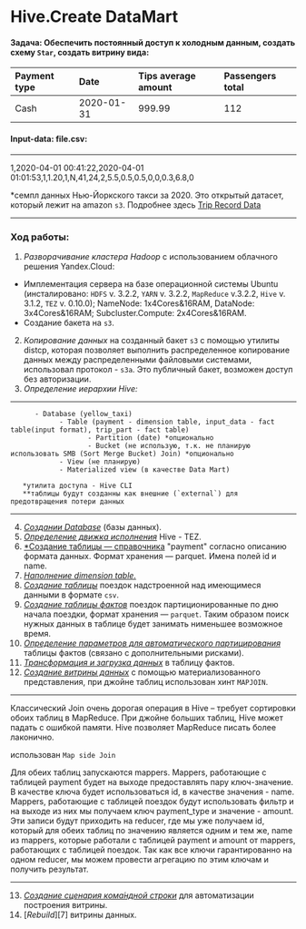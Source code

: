 # Hive.Create DataMart

#### Задача: Обеспечить постоянный доступ к холодным данным, создать схему `Star`, создать витрину вида:

| Payment type | Date |	Tips average amount | Passengers total |
| :------------| :--- | :------------------ | :--------------- |
|Cash|	2020-01-31|	999.99|	112|

#### Input-data: file.csv:
---
1,2020-04-01 00:41:22,2020-04-01 01:01:53,1,1.20,1,N,41,24,2,5.5,0.5,0.5,0,0,0.3,6.8,0

*семпл данных Нью-Йоркского такси за 2020. Это открытый датасет, который лежит на amazon `s3`. Подробнее здесь [Trip Record Data][1]

---




### Ход работы:
1. *Разворачивание кластера Hadoop* с использованием облачного решения Yandex.Cloud:
  - Имплементация сервера на базе операционной системы Ubuntu (инсталировано: `HDFS` v. 3.2.2, `YARN` v. 3.2.2, `MapReduce` v.3.2.2, `Hive` v. 3.1.2, `TEZ` v. 0.10.0);
    NameNode: 1x4Cores&16RAM, DataNode: 3x4Cores&16RAM; Subcluster.Compute: 2x4Cores&16RAM.
  - Создание бакета на `s3`.
2. *Копирование данных* на созданный бакет `s3` с помощью утилиты distcp, которая позволяет выполнить распределенное копирование данных между распределенными файловыми системами, использовал протокол - `s3a`. Это публичный бакет, возможен доступ без авторизации.
3. *Определение иерархии Hive:*
---
          - Database (yellow_taxi)
                - Table (payment - dimension table, input_data - fact table(input format), trip_part - fact table) 
                       - Partition (date) *опционально
                       - Bucket (не использую, т.к. не планирую использовать SMB (Sort Merge Bucket) Join) *опционально         
                - View (не планирую)
                - Materialized view (в качестве Data Mart)
                
       *утилита доступа - Hive CLI
       **таблицы будут созданны как внешние (`external`) для предотвращения потери данных
---
4. [*Cоздании Database*][2] (базы данных). 
5. [*Определение движка исполнения*][2] Hive - TEZ.
6. [*Создание таблицы — справочника][2] "payment" согласно описанию формата данных. Формат хранения — parquet. Имена полей id и name.
7. [*Наполнение dimension table.*][2]
8. [*Создание таблицы*][3] поездок надстроенной над имеющимеся данными в формате `csv`.
9. [*Создание таблицы фактов*][3] поездок партиционированные по дню начала поездки, формат хранения — `parquet`. Таким образом поиск нужных данных в таблице будет занимать нименьшее возможное время.
10. [*Определение параметров для автоматического партицирования*][4] таблицы фактов (связано с дополнительными рисками).
11. [*Трансформация и загрузка данных*][4] в таблицу фактов.
12. [*Создание витрины данных*][5] с помощью материализованного представления, при джойне таблиц использован хинт `MAPJOIN`.
---
Классический Join очень дорогая операция в Hive – требует сортировки обоих таблиц в MapReduce. При джойне больших таблиц, Hive может падать с ошибкой памяти. Hive позволяет MapReduce писать более лаконично. 

использован `Map side Join`

Для обеих таблиц запускаются mappers. Mappers, работающие с таблицей payment будет на выходе предоставлять пару ключ-значение. В качестве ключа будет использоваться id, в качестве значения - name. Mappers, работающие с таблицей поездок будут использовать фильтр и на выходе из них мы получаем ключ payment_type и значение - amount. Эти записи будут приходить на reducer, где мы уже получаем id, который для обеих таблиц по значению является одним и тем же, name из mappers, которые работали с таблицей payment и amount от mappers, работающих с таблицей поездок. Так как все ключи гарантированно на одном reducer, мы можем провести агрегацию по этим ключам и получить результат. 

---
13. [*Создание сценария кома́ндной стрoки*][6] для автоматизации построения витрины.
14. [*Rebuild*][7] витрины данных.



[1]:https://registry.opendata.aws/nyc-tlc-trip-records-pds/
[2]:https://github.com/loverberg/portfolio/blob/main/HiveStarSchemaDataMart/dicts.hql
[3]:https://github.com/loverberg/portfolio/blob/main/HiveStarSchemaDataMart/fact_table.hql
[4]:https://github.com/loverberg/portfolio/blob/main/HiveStarSchemaDataMart/put_in_fact_table.hql
[5]:https://github.com/loverberg/portfolio/blob/main/HiveStarSchemaDataMart/view.hql
[6]:https://github.com/loverberg/portfolio/blob/main/HiveStarSchemaDataMart/run.sh
